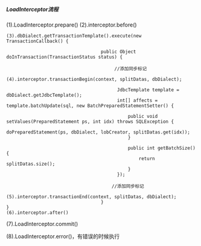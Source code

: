 
##### LoadInterceptor流程

(1).LoadInterceptor.prepare()
    (2).interceptor.before()

    (3).dbDialect.getTransactionTemplate().execute(new TransactionCallback() {

                                       public Object doInTransaction(TransactionStatus status) {

                                            //添加同步标记
                                           (4).interceptor.transactionBegin(context, splitDatas, dbDialect);

                                             JdbcTemplate template = dbDialect.getJdbcTemplate();
                                             int[] affects = template.batchUpdate(sql, new BatchPreparedStatementSetter() {

                                                 public void setValues(PreparedStatement ps, int idx) throws SQLException {
                                                     doPreparedStatement(ps, dbDialect, lobCreator, splitDatas.get(idx));
                                                 }

                                                 public int getBatchSize() {
                                                     return splitDatas.size();
                                                 }
                                             });

                                           //添加同步标记
                                           (5).interceptor.transactionEnd(context, splitDatas, dbDialect);
                                       }
    }
    (6).interceptor.after()

(7).LoadInterceptor.commit()

(8).LoadInterceptor.error()，有错误的时候执行